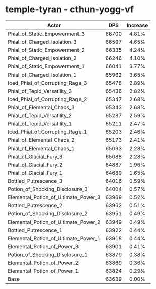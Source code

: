 # temple-tyran - cthun-yogg-vf
| Actor | DPS | Increase |
|---|:---:|:---:|
|Phial_of_Static_Empowerment_3|66700|4.81%|
|Phial_of_Charged_Isolation_3|66597|4.65%|
|Phial_of_Static_Empowerment_2|66335|4.24%|
|Phial_of_Charged_Isolation_2|66246|4.10%|
|Phial_of_Static_Empowerment_1|66041|3.77%|
|Phial_of_Charged_Isolation_1|65962|3.65%|
|Iced_Phial_of_Corrupting_Rage_3|65478|2.89%|
|Phial_of_Tepid_Versatility_3|65436|2.82%|
|Iced_Phial_of_Corrupting_Rage_2|65347|2.68%|
|Phial_of_Elemental_Chaos_3|65343|2.68%|
|Phial_of_Tepid_Versatility_2|65287|2.59%|
|Phial_of_Tepid_Versatility_1|65211|2.47%|
|Iced_Phial_of_Corrupting_Rage_1|65203|2.46%|
|Phial_of_Elemental_Chaos_2|65173|2.41%|
|Phial_of_Elemental_Chaos_1|65093|2.28%|
|Phial_of_Glacial_Fury_3|65088|2.28%|
|Phial_of_Glacial_Fury_2|64887|1.96%|
|Phial_of_Glacial_Fury_1|64689|1.65%|
|Bottled_Putrescence_3|64016|0.59%|
|Potion_of_Shocking_Disclosure_3|64004|0.57%|
|Elemental_Potion_of_Ultimate_Power_3|63969|0.52%|
|Bottled_Putrescence_2|63962|0.51%|
|Potion_of_Shocking_Disclosure_2|63951|0.49%|
|Elemental_Potion_of_Ultimate_Power_2|63949|0.49%|
|Bottled_Putrescence_1|63922|0.44%|
|Elemental_Potion_of_Ultimate_Power_1|63918|0.44%|
|Elemental_Potion_of_Power_3|63901|0.41%|
|Potion_of_Shocking_Disclosure_1|63879|0.38%|
|Elemental_Potion_of_Power_2|63869|0.36%|
|Elemental_Potion_of_Power_1|63824|0.29%|
|Base|63639|0.00%|
